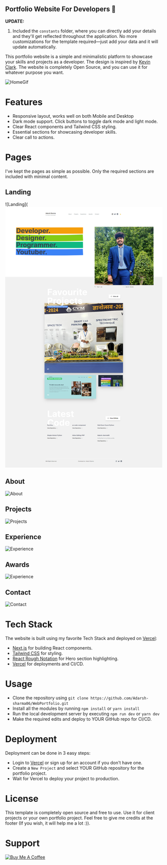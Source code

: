 ## Portfolio Website For Developers 💯

**UPDATE:**

1. Included the `constants` folder, where you can directly add your details and they'll get reflected throughout the application. No more customizations for the template required—just add your data and it will update automatically.

This portfolio website is a simple and minimalistic platform to showcase your skills and projects as a developer. The design is inspired by [Kevin Clark](https://kevinclark.ca). The website is completely Open Source, and you can use it for whatever purpose you want.

![HomeGif](https://github.com/Adarsh-sharma06/WebPortfolio/tree/main/demo-images/websitegif.gif)

# Features

- Responsive layout, works well on both Mobile and Desktop
- Dark mode support. Click buttons to toggle dark mode and light mode.
- Clear React components and Tailwind CSS styling.
- Essential sections for showcasing developer skills.
- Clear call to actions.

# Pages

I've kept the pages as simple as possible. Only the required sections are included with minimal content.

## Landing

![Landing](![Landing](https://github.com/Adarsh-sharma06/WebPortfolio/blob/main/demo-images/home.png)

## About

![About](https://github.com/Adarsh-sharma06/WebPortfolio/tree/main/demo-images/about.png)

## Projects

![Projects](https://github.com/Adarsh-sharma06/WebPortfolio/tree/main/demo-images/projects.png)

## Experience

![Experience](https://github.com/Adarsh-sharma06/WebPortfolio/tree/main/demo-images/experience.png)

## Awards

![Experience](https://github.com/Adarsh-sharma06/WebPortfolio/tree/main/demo-images/award.png)

## Contact

![Contact](https://github.com/Adarsh-sharma06/WebPortfolio/tree/main/demo-images/contact.png)

# Tech Stack

The website is built using my favorite Tech Stack and deployed on [Vercel](https://vercel.com):

- [Next.js](https://nextjs.org) for building React components.
- [Tailwind CSS](https://tailwindcss.com) for styling.
- [React Rough Notation](https://roughnotation.com) for Hero section highlighting.
- [Vercel](https://vercel.com) for deployments and CI/CD.

# Usage

- Clone the repository using `git clone https://github.com/Adarsh-sharma06/WebPortfolio.git`
- Install all the modules by running `npm install` or `yarn install`
- Run the local development server by executing `npm run dev` or `yarn dev`
- Make the required edits and deploy to YOUR GitHub repo for CI/CD.

# Deployment

Deployment can be done in 3 easy steps:

- Login to [Vercel](https://vercel.com) or sign up for an account if you don't have one.
- Create a `New Project` and select YOUR GitHub repository for the portfolio project.
- Wait for Vercel to deploy your project to production.

# License

This template is completely open source and free to use. Use it for client projects or your own portfolio project. Feel free to give me credits at the footer (If you wish, it will help me a lot :)).

# Support

<a href="https://buymeacoffee.com/adarshsharma6" target="_blank"><img src="https://cdn.buymeacoffee.com/buttons/default-orange.png" alt="Buy Me A Coffee" height="41" width="174"></a>
